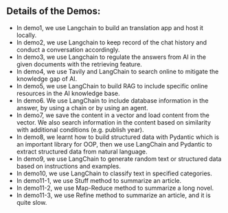 ## Details of the Demos: ##
- In demo1, we use Langchain to build an translation app and host it locally.  
- In demo2, we use Langchain to keep record of the chat history and conduct a conversation accordingly.
- In demo3, we use Langchain to regulate the answers from AI in the given documents with the retrieving feature.
- In demo4, we use Tavily and LangChain to search online to mitigate the knowledge gap of AI.
- In demo5, we use LangChain to build RAG to include specific online resources in the AI knowledge base.
- In demo6. We use LangChain to include database information in the answer, by using a chain or by using an agent.
- In demo7, we save the content in a vector and load content from the vector. We also search information in the content based on similarity with additional conditions (e.g. publish year).
- In demo8, we learnt how to build structured data with Pydantic which is an important library for OOP, then we use LangChain and Pydantic to extract structured data from natural language.
- In demo9, we use LangChain to generate random text or structured data based on instructions and examples.
- In demo10, we use LangChain to classify text in specified categories.
- In demo11-1, we use Stuff method to summarize an article.
- In demo11-2, we use Map-Reduce method to summarize a long novel.
- In demo11-3, we use Refine method to summarize an article, and it is quite slow.
